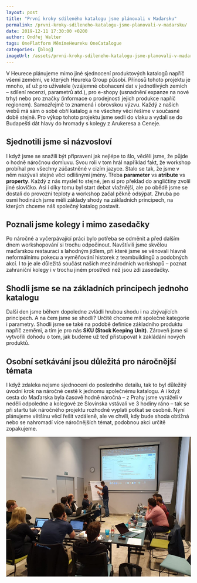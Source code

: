 ```yaml
---
layout: post
title: "První kroky sdíleného katalogu jsme plánovali v Maďarsku"
permalink: /prvni-kroky-sdileneho-katalogu-jsme-planovali-v-madarsku/
date: 2019-12-11 17:30:00 +0200
author: Ondřej Walter
tags: OnePlatform MěnímeHeureku OneCatalogue
categories: [blog]
imageUrl: /assets/prvni-kroky-sdileneho-katalogu-jsme-planovali-v-madarsku/workshop-one-catalog-hungary.jpg
---
```


V Heurece plánujeme mimo jiné sjednocení produktových katalogů napříč všemi zeměmi, ve kterých Heureka Group působí. Přínosů tohoto projektu je mnoho, ať už pro uživatele (vzájemné obohacení dat v jednotlivých zemích – sdílení recenzí, parametrů atd.), pro e-shopy (usnadnění expanze na nové trhy) nebo pro značky (informace o prodejnosti jejich produkce napříč regionem). Samozřejmě to znamená i obrovskou výzvu. Každý z našich webů má sám o sobě obří katalog a ne všechny věci řešíme v současné době stejně. Pro výkop tohoto projektu jsme sedli do vlaku a vydali se do Budapešti dát hlavy do hromady s kolegy z Arukeresa a Ceneje.

## Sjednotili jsme si názvosloví

I když jsme se snažili být připraveni jak nejlépe to šlo, věděli jsme, že půjde o hodně náročnou domluvu. Svou roli v tom hrál například fakt, že workshop probíhal pro všechny zúčastněné v cizím jazyce. Stalo se tak, že jsme v něm nazývali stejné věci odlišnými jmény. Třeba **parameter** vs **atribute** vs **property**. Každý z nás myslel to stejné, jen si pro překlad do angličtiny zvolil jiné slovíčko. Asi i díky tomu byl start debat vlažnější, ale po obědě jsme se dostali do provozní teploty a workshop začal pěkně odsýpat. Zhruba po osmi hodinách jsme měli základy shody na základních principech, na kterých chceme náš společný katalog postavit.

## Poznali jsme kolegy i mimo zasedačky

Po náročné a vyčerpávající práci bylo potřeba se odměnit a před dalším dnem workshopování si trochu odpočinout. Navštívili jsme skvělou maďarskou restauraci s lahodným jídlem, při které jsme se věnovali hlavně neformálnímu pokecu a vyměňování historek z teambuildingů a podobných akcí. I to je ale důležitá součást našich mezinárodních workshopů – poznat zahraniční kolegy i v trochu jiném prostředí než jsou zdi zasedačky.

## Shodli jsme se na základních principech jednoho katalogu

Další den jsme během dopoledne zvládli hrubou shodu i na zbývajících principech. A na čem jsme se shodli? Určitě chceme mít společné kategorie i parametry. Shodli jsme se také na podobě definice základního produktu napříč zeměmi, a tím je pro nás **SKU (Stock Keeping Unit)**. Zároveň jsme si vytvořili dohodu o tom, jak budeme už teď přistupovat k zakládání nových produktů.

## Osobní setkávání jsou důležitá pro náročnější témata

I když zdaleka nejsme sjednoceni do posledního detailu, tak to byl důležitý úvodní krok na náročné cestě k jednomu společnému katalogu. A i když cesta do Maďarska byla časově hodně náročná – z Prahy jsme vyráželi v neděli odpoledne a kolegové ze Slovinska vstávali ve 3 hodiny ráno – tak se při startu tak náročného projektu rozhodně vyplatí potkat se osobně. Nyní plánujeme většinu věcí řešit vzdáleně, ale ve chvíli, kdy bude shoda obtížná nebo se nahromadí více náročnějších témat, podobnou akci určitě zopakujeme.

![První kroky sdíleného katalogu jsme plánovali v Maďarsku]( /assets/prvni-kroky-sdileneho-katalogu-jsme-planovali-v-madarsku/workshop-one-catalog-hungary.jpg)